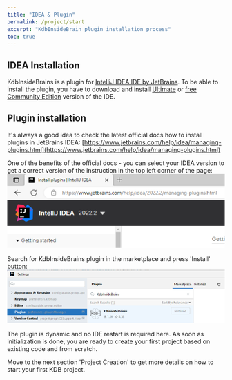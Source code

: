 ```yaml
---
title: "IDEA & Plugin"
permalink: /project/start
excerpt: "KdbInsideBrain plugin installation process"
toc: true
---
```


## IDEA Installation

KdbInsideBrains is a plugin for [IntelliJ IDEA IDE by JetBrains](https://www.jetbrains.com/idea/). To be able to install
the plugin, you have to download and install [Ultimate](https://www.jetbrains.com/idea/download/)
or [free Community Edition](https://www.jetbrains.com/idea/download/) version of the IDE.

## Plugin installation

It's always a good idea to check the latest official docs how to install plugins in JetBrains
IDEA: [https://www.jetbrains.com/help/idea/managing-plugins.html](https://www.jetbrains.com/help/idea/managing-plugins.html)

One of the benefits of the official docs - you can select your IDEA version to get a correct version of the instruction in
the top left corner of the page:
![how to choose JetBrains docs version](/assets/images/project/start/ideaDocsVersion.png)

Search for KdbInsideBrains plugin in the marketplace and press 'Install' button:
![Plugin Name In Marketplace](/assets/images/project/start/pluginNameInMarketplace.png)

The plugin is dynamic and no IDE restart is required here. As soon as initialization is done, you are ready to create 
your first project based on existing code and from scratch. 

Move to the next section 'Project Creation' to get more details on how to start your first KDB project.